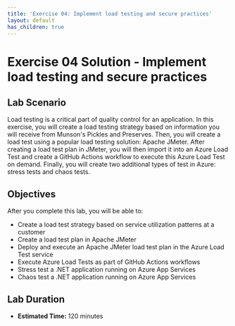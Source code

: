 ```yaml
---
title: 'Exercise 04: Implement load testing and secure practices'
layout: default
has_children: true
---
```


# Exercise 04 Solution - Implement load testing and secure practices

## Lab Scenario

Load testing is a critical part of quality control for an application. In this exercise, you will create a load testing strategy based on information you will receive from Munson's Pickles and Preserves. Then, you will create a load test using a popular load testing solution: Apache JMeter. After creating a load test plan in JMeter, you will then import it into an Azure Load Test and create a GitHub Actions workflow to execute this Azure Load Test on demand. Finally, you will create two additional types of test in Azure: stress tests and chaos tests.

## Objectives

After you complete this lab, you will be able to:

* Create a load test strategy based on service utilization patterns at a customer
* Create a load test plan in Apache JMeter
* Deploy and execute an Apache JMeter load test plan in the Azure Load Test service
* Execute Azure Load Tests as part of GitHub Actions workflows
* Stress test a .NET application running on Azure App Services
* Chaos test a .NET application running on Azure App Services

## Lab Duration

* **Estimated Time:** 120 minutes
